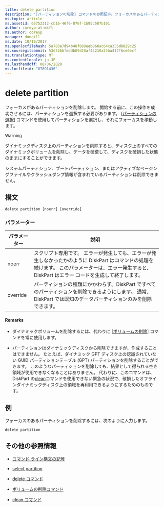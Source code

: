 ```yaml
---
title: delete partition
description: '[パーティションの削除] コマンドの参照記事。フォーカスのあるパーティションを削除します。'
ms.topic: article
ms.assetid: 65752312-cb16-46f6-870f-1b95c507b101
author: coreyp-at-msft
ms.author: coreyp
manager: dongill
ms.date: 10/16/2017
ms.openlocfilehash: 5a783a7d94b48f088eeb868ac64ca355d8829c25
ms.sourcegitcommit: 53d526bfeddb89d28af44210a23ba417f6ce0ecf
ms.translationtype: MT
ms.contentlocale: ja-JP
ms.lasthandoff: 08/06/2020
ms.locfileid: "87891436"
---
```

# <a name="delete-partition"></a>delete partition

フォーカスがあるパーティションを削除します。 開始する前に、この操作を成功させるには、パーティションを選択する必要があります。 [[パーティションの選択](select-partition.md)] コマンドを使用してパーティションを選択し、それにフォーカスを移動します。

> [!WARNING]
> ダイナミックディスク上のパーティションを削除すると、ディスク上のすべてのダイナミックボリュームを削除し、データを破棄して、ディスクを破損した状態のままにすることができます。
>
> システムパーティション、ブートパーティション、またはアクティブなページングファイルやクラッシュダンプ情報が含まれているパーティションは削除できません。

## <a name="syntax"></a>構文

```
delete partition [noerr] [override]
```

### <a name="parameters"></a>パラメーター

| パラメーター | 説明 |
| --------- | ----------- |
| noerr | スクリプト専用です。 エラーが発生しても、エラーが発生しなかったかのように DiskPart はコマンドの処理を続けます。 このパラメーターは、エラー発生すると、DiskPart はエラー コードを生成して終了します。 |
| override | パーティションの種類にかかわらず、DiskPart ですべてのパーティションを削除できるようにします。 通常、DiskPart では既知のデータパーティションのみを削除できます。 |

#### <a name="remarks"></a>Remarks

- ダイナミックボリュームを削除するには、代わりに [[ボリュームの削除](delete-volume.md)] コマンドを常に使用します。

- パーティションはダイナミックディスクから削除できますが、作成することはできません。 たとえば、ダイナミック GPT ディスク上の認識されていない GUID パーティションテーブル (GPT) パーティションを削除することができます。 このようなパーティションを削除しても、結果として得られる空き領域が使用できなくなることはありません。 代わりに、このコマンドは、DiskPart の[clean](clean.md)コマンドを使用できない緊急の状況で、破損したオフラインダイナミックディスク上の領域を再利用できるようにするためのものです。

## <a name="examples"></a>例

フォーカスのあるパーティションを削除するには、次のように入力します。

```
delete partition
```

## <a name="additional-references"></a>その他の参照情報

- [コマンド ライン構文の記号](command-line-syntax-key.md)

- [select partition](select-partition.md)

- [delete コマンド](delete.md)

- [ボリュームの削除コマンド](delete-volume.md)

- [clean コマンド](clean.md)
